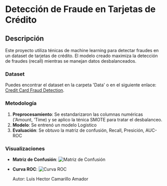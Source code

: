 # Detección de Fraude en Tarjetas de Crédito

## Descripción 
Este proyecto utiliza ténicas de machine learning para detectar fraudes en un dataset de tarjetas de crédito. El modelo creado maximiza la detección de fraudes (recall) mientras se manejan datos desbalanceados.

### Dataset
Puedes encontrar el dataset en la carpeta 'Data' o en el siguiente enlace: [Credit Card Fraud Detection](https://www.kaggle.com/datasets/mlg-ulb/creditcardfraud).

### Metodología
1. **Preprocesamiento**: Se estandarizaron las columnas numéricas ('Amount, 'Time) y se aplico la ténica SMOTE para tratar el desbalanceo.
2. **Modelo**: Se entrenó un modelo Logistico
3. **Evaluación**: Se obtuvo la matriz de confusión, Recall, Presición, AUC-ROC

### Visualizaciones
- **Matriz de Confusión**:
  ![Matriz de Confusión](images/confusion_matrix.png)
- **Curva ROC**:
  ![Curva ROC](images/roc_curve.png)

  Autor:
  Luis Hector Camarillo Amador
